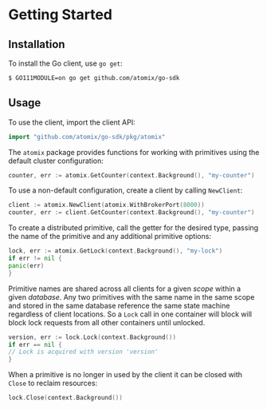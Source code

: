 <!--
SPDX-FileCopyrightText: 2019-present Open Networking Foundation <info@opennetworking.org>
SPDX-License-Identifier: Apache-2.0
-->

# Getting Started

## Installation

To install the Go client, use `go get`:

```bash
$ GO111MODULE=on go get github.com/atomix/go-sdk
```

## Usage

To use the client, import the client API:

```go
import "github.com/atomix/go-sdk/pkg/atomix"
```

The `atomix` package provides functions for working with primitives using the default cluster configuration:

```go
counter, err := atomix.GetCounter(context.Background(), "my-counter")
```

To use a non-default configuration, create a client by calling `NewClient`:

```go
client := atomix.NewClient(atomix.WithBrokerPort(8000))
counter, err := client.GetCounter(context.Background(), "my-counter")
```

To create a distributed primitive, call the getter for the desired type, passing the name of the primitive and any
additional primitive options:

```go
lock, err := atomix.GetLock(context.Background(), "my-lock")
if err != nil {
panic(err)
}
```

Primitive names are shared across all clients for a given _scope_ within a given
_database_. Any two primitives with the same name in the same scope and stored in the same database reference the same
state machine regardless of client locations. So a
`Lock` call in one container will block will block lock requests from all other containers until unlocked.

```go
version, err := lock.Lock(context.Background())
if err == nil {
// Lock is acquired with version 'version'
}
```

When a primitive is no longer in used by the client it can be closed with `Close` to reclaim resources:

```go
lock.Close(context.Background())
```

[API]: /api

[golang]: https://golang.org/
